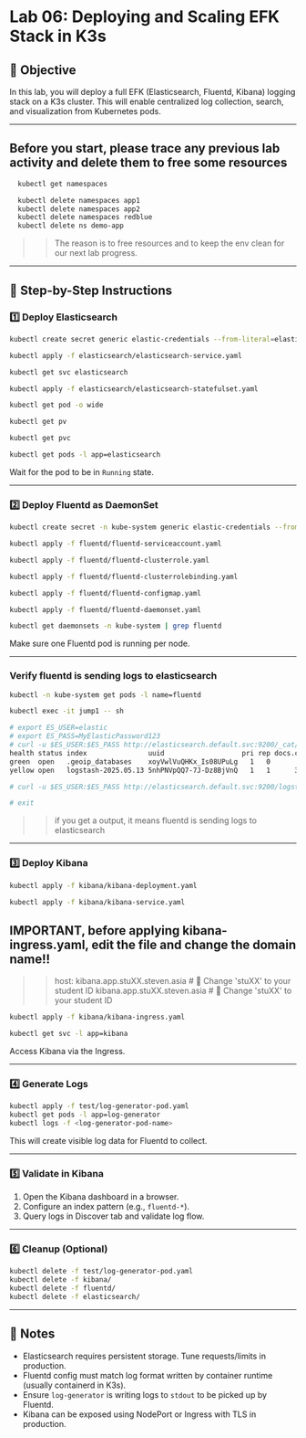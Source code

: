 # Lab 06: Deploying and Scaling EFK Stack in K3s

## 🎯 Objective

In this lab, you will deploy a full EFK (Elasticsearch, Fluentd, Kibana) logging stack on a K3s cluster. This will enable centralized log collection, search, and visualization from Kubernetes pods.

---

## Before you start, please trace any previous lab activity and delete them to free some resources

```sh 
  kubectl get namespaces
```
```sh 
  kubectl delete namespaces app1
  kubectl delete namespaces app2
  kubectl delete namespaces redblue
  kubectl delete ns demo-app
```
>> The reason is to free resources and to keep the env clean for our next lab progress. 


---

## 🧩 Step-by-Step Instructions

### 1️⃣ Deploy Elasticsearch

```sh 
kubectl create secret generic elastic-credentials --from-literal=elastic=MyElasticPassword123
```


```sh
kubectl apply -f elasticsearch/elasticsearch-service.yaml
```
```sh 
kubectl get svc elasticsearch
```

```sh
kubectl apply -f elasticsearch/elasticsearch-statefulset.yaml
```
```sh 
kubectl get pod -o wide

kubectl get pv

kubectl get pvc 
```

```sh 
kubectl get pods -l app=elasticsearch
```

Wait for the pod to be in `Running` state.

---

### 2️⃣ Deploy Fluentd as DaemonSet

```sh 
kubectl create secret -n kube-system generic elastic-credentials --from-literal=elastic=MyElasticPassword123 
```

```bash
kubectl apply -f fluentd/fluentd-serviceaccount.yaml
```
```sh 
kubectl apply -f fluentd/fluentd-clusterrole.yaml
```
```sh
kubectl apply -f fluentd/fluentd-clusterrolebinding.yaml
```
```sh 
kubectl apply -f fluentd/fluentd-configmap.yaml
```
```bash 
kubectl apply -f fluentd/fluentd-daemonset.yaml
```
```bash 
kubectl get daemonsets -n kube-system | grep fluentd
```

Make sure one Fluentd pod is running per node.

--- 

### Verify fluentd is sending logs to elasticsearch 

```bash 
kubectl -n kube-system get pods -l name=fluentd

```

```bash 
kubectl exec -it jump1 -- sh

# export ES_USER=elastic
# export ES_PASS=MyElasticPassword123
# curl -u $ES_USER:$ES_PASS http://elasticsearch.default.svc:9200/_cat/indices?v
health status index               uuid                   pri rep docs.count docs.deleted store.size pri.store.size
green  open   .geoip_databases    xoyVwlVuQHKx_Is08UPuLg   1   0         40            0     37.7mb         37.7mb
yellow open   logstash-2025.05.13 5nhPNVpQQ7-7J-Dz8BjVnQ   1   1      33776            0      4.7mb          4.7mb

# curl -u $ES_USER:$ES_PASS http://elasticsearch.default.svc:9200/logstash-*/_search?pretty

# exit 
```
>> if you get a output, it means fluentd is sending logs to elasticsearch 

---

### 3️⃣ Deploy Kibana

```bash
kubectl apply -f kibana/kibana-deployment.yaml
```
```sh 
kubectl apply -f kibana/kibana-service.yaml
```


## IMPORTANT, before applying kibana-ingress.yaml, edit the file and change the domain name!! 
>> host: kibana.app.stuXX.steven.asia  # 🔁 Change 'stuXX' to your student ID
>> kibana.app.stuXX.steven.asia      # 🔁 Change 'stuXX' to your student ID

```sh 
kubectl apply -f kibana/kibana-ingress.yaml
```
```sh 
kubectl get svc -l app=kibana
```

Access Kibana via the Ingress.

---

### 4️⃣ Generate Logs

```bash
kubectl apply -f test/log-generator-pod.yaml
kubectl get pods -l app=log-generator
kubectl logs -f <log-generator-pod-name>
```

This will create visible log data for Fluentd to collect.

---

### 5️⃣ Validate in Kibana

1. Open the Kibana dashboard in a browser.
2. Configure an index pattern (e.g., `fluentd-*`).
3. Query logs in Discover tab and validate log flow.

---

### 6️⃣ Cleanup (Optional)

```bash
kubectl delete -f test/log-generator-pod.yaml
kubectl delete -f kibana/
kubectl delete -f fluentd/
kubectl delete -f elasticsearch/
```

---

## 🧠 Notes

- Elasticsearch requires persistent storage. Tune requests/limits in production.
- Fluentd config must match log format written by container runtime (usually containerd in K3s).
- Ensure `log-generator` is writing logs to `stdout` to be picked up by Fluentd.
- Kibana can be exposed using NodePort or Ingress with TLS in production.


